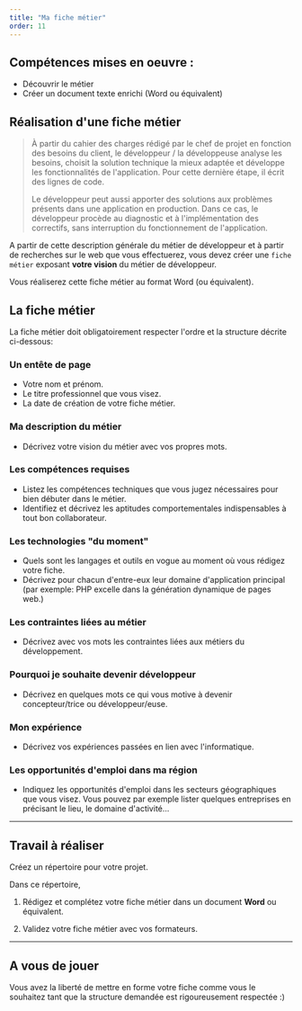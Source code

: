```yaml
---
title: "Ma fiche métier"
order: 11
---
```


## Compétences mises en oeuvre : 

- Découvrir le métier
- Créer un document texte enrichi (Word ou équivalent)


## Réalisation d'une fiche métier

> À partir du cahier des charges rédigé par le chef de projet en fonction des besoins du client, le développeur / la développeuse analyse les besoins, choisit la solution technique la mieux adaptée et développe les fonctionnalités de l'application. Pour cette dernière étape, il écrit des lignes de code.
>
> Le développeur peut aussi apporter des solutions aux problèmes présents dans une application en production. Dans ce cas, le développeur procède au diagnostic et à l'implémentation des correctifs, sans interruption du fonctionnement de l'application.

A partir de cette description générale du métier de développeur et à partir de recherches sur le web que vous effectuerez, vous devez créer une `fiche métier` exposant **votre vision** du métier de développeur. 

Vous réaliserez cette fiche métier au format Word (ou équivalent).


## La fiche métier

La fiche métier doit obligatoirement respecter l'ordre et la structure décrite ci-dessous: 

### Un entête de page 
- Votre nom et prénom.
- Le titre professionnel que vous visez.
- La date de création de votre fiche métier.

### Ma description du métier
- Décrivez votre vision du métier avec vos propres mots.

### Les compétences requises
- Listez les compétences techniques que vous jugez nécessaires pour bien débuter dans le métier.
- Identifiez et décrivez les aptitudes comportementales indispensables à tout bon collaborateur.

### Les technologies "du moment"
- Quels sont les langages et outils en vogue au moment où vous rédigez votre fiche. 
- Décrivez pour chacun d'entre-eux leur domaine d'application principal (par exemple: PHP excelle dans la génération dynamique de pages web.)

### Les contraintes liées au métier
- Décrivez avec vos mots les contraintes liées aux métiers du développement.

### Pourquoi je souhaite devenir développeur
- Décrivez en quelques mots ce qui vous motive à devenir concepteur/trice ou développeur/euse.

### Mon expérience
- Décrivez vos expériences passées en lien avec l'informatique.

### Les opportunités d'emploi dans ma région
- Indiquez les opportunités d'emploi dans les secteurs géographiques que vous visez. Vous pouvez par exemple lister quelques entreprises en précisant le lieu, le domaine d'activité...



--- 

## Travail à réaliser

Créez un répertoire pour votre projet.

Dans ce répertoire,

1. Rédigez et complétez votre fiche métier dans un document **Word** ou équivalent.

2. Validez votre fiche métier avec vos formateurs.

---

## A vous de jouer 

Vous avez la liberté de mettre en forme votre fiche comme vous le souhaitez tant que la structure demandée est rigoureusement respectée :)
